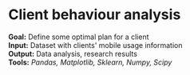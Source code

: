 # Client behaviour analysis

**Goal:** Define some optimal plan for a client  
**Input:** Dataset with clients' mobile usage information    
**Output:** Data analysis, research results  
**Tools:** *Pandas, Matplotlib, Sklearn, Numpy, Scipy*

